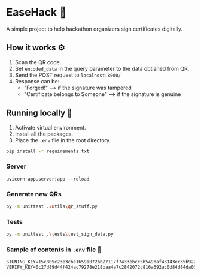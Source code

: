 # EaseHack 🔏
A simple project to help hackathon organizers sign certificates digitally.

## How it works ⚙️
1. Scan the QR code.
2. Set `encoded_data` in the query parameter to the data obtianed from QR.
3. Send the POST request to `localhost:8000/`
4. Response can be:
    - "Forged!" --> if the signature was tampered
    - "Certificate belongs to Someone" --> if the signature is genuine

## Running locally 🚀
1. Activate virtual environment.
2. Install all the packages.
3. Place the `.env` file in the root directory.
```bash
pip install -r requirements.txt
```
### Server 
```
uvicorn app.server:app --reload
```
### Generate new QRs
```bash
py -m unittest .\utils\qr_stuff.py
```
### Tests
```bash
py -m unittest .\tests\test_sign_data.py
```

### Sample of contents in `.env` file 🔑
```
SIGNING_KEY=15c805c23e3cbe1659a872bb27117f7433ebcc5b549baf43143ec35b922350de
VERIFY_KEY=0c27d89d44f424ac79278e218baa4a7c2842072c816a692ac0d84d84da03e003
```